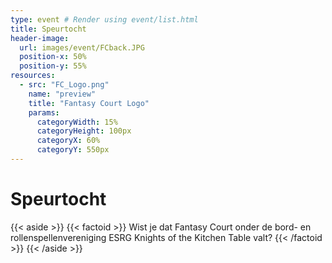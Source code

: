 ```yaml
---
type: event # Render using event/list.html
title: Speurtocht
header-image:
  url: images/event/FCback.JPG
  position-x: 50%
  position-y: 55%
resources:
  - src: "FC_Logo.png"
    name: "preview"
    title: "Fantasy Court Logo"
    params:
      categoryWidth: 15%
      categoryHeight: 100px
      categoryX: 60%
      categoryY: 550px
---
```


# Speurtocht


{{< aside >}}
    {{< factoid >}}
        Wist je dat Fantasy Court onder de bord- en rollenspellenvereniging ESRG Knights of the Kitchen Table valt?
    {{< /factoid >}}
{{< /aside >}}


